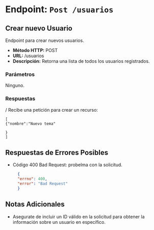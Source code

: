  
# Endpoint: `Post /usuarios`
## Crear nuevo Usuario

Endpoint para crear nuevos usuarios.

- **Método HTTP:** POST
- **URL:** /usuarios
- **Descripción:** Retorna una lista de todos los usuarios registrados.

### Parámetros

Ninguno.

### Respuestas
 /
 Recibe una petición para crear un recurso:
  
```http
[
{"nombre":"Nuevo tema"

}
]
 ```


## Respuestas de Errores Posibles
- Código 400 Bad Request: probelma con la solicitud.

  ```json
    {
    "errno": 400,
    "error": "Bad Request"
    }
  ```

## Notas Adicionales
- Asegurate de incluir un ID válido en la solicitud para obtener la información
  sobre un usuario en específico.